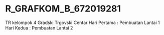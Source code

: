 # R_GRAFKOM_B_672019281
TR kelompok 4  Gradski Trgovski Centar
Hari Pertama : Pembuatan Lantai 1
Hari Kedua : Pembuatan Lantai 2
